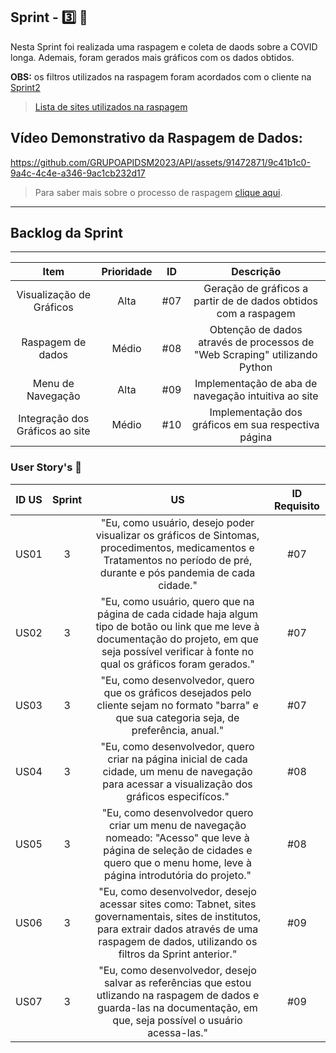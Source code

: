 ## Sprint - 3️⃣ 🎯
Nesta Sprint foi realizada uma raspagem e coleta de daods sobre a COVID longa. Ademais, foram gerados mais gráficos com os dados obtidos. 

**OBS:** os filtros utilizados na raspagem foram acordados com o cliente na [Sprint2](/documents/Sprints/Sprint2)
> [Lista de sites utilizados na raspagem](https://github.com/GRUPOAPIDSM2023/API/blob/main/Dados/Lista%20Sites)

## Vídeo Demonstrativo da Raspagem de Dados:
  
  https://github.com/GRUPOAPIDSM2023/API/assets/91472871/9c41b1c0-9a4c-4c4e-a346-9ac1cb232d17


> Para saber mais sobre o processo de raspagem [clique aqui](https://github.com/GRUPOAPIDSM2023/API/tree/main/src/Gráficos%20e%20Raspagem%20de%20Dados).

<hr>

## Backlog da Sprint
<hr>

| Item | Prioridade|ID                                                                                                                                                                                                                               | Descrição | 
|:-------:|:--------:|:----------------------------------------------------------------------------------------------------------------------------------------------------------------------------------------------------------------------------------:|:-----------------------:|
| Visualização de Gráficos                                 |  Alta                | #07 | Geração de gráficos a partir de de dados obtidos com a raspagem |
| Raspagem de dados                                        |  Médio               | #08 | Obtenção de dados através de processos de "Web Scraping" utilizando Python |
| Menu de Navegação                                        |  Alta                | #09 | Implementação de aba de navegação intuitiva ao site |
| Integração dos Gráficos ao site                          |  Médio               | #10 | Implementação dos gráficos em sua respectiva página |

### User Story's 📝

| ID US | Sprint | US                                                                                                                                                                                                                                           | ID Requisito          |
|:-------:|:--------:|:----------------------------------------------------------------------------------------------------------------------------------------------------------------------------------------------------------------------------------------------:|:-----------------------:|
| US01  | 3      | "Eu, como usuário, desejo poder visualizar os gráficos de Sintomas, procedimentos, medicamentos e Tratamentos no período de pré, durante e pós pandemia de cada cidade."                                                |  #07                  |
| US02  | 3      | "Eu, como usuário, quero que na página de cada cidade haja algum tipo de botão ou link que me leve à documentação do projeto, em que seja possível verificar à fonte no qual os gráficos foram gerados."           |  #07                  |
| US03  | 3      | "Eu, como desenvolvedor, quero que os gráficos desejados pelo cliente sejam no formato "barra" e que sua categoria seja, de preferência, anual."                                                                          |  #07                  |
| US04  | 3      | "Eu, como desenvolvedor, quero criar na página inicial de cada cidade, um menu de navegação para acessar a visualização dos gráficos especifícos."                                                            |  #08                  |
| US05  | 3      | "Eu, como desenvolvedor quero criar um menu de navegação nomeado: "Acesso" que leve à página de seleção de cidades e quero que o menu home, leve à página introdutória do projeto."                                                                                                                                                                                                          |  #08                  |
| US06  | 3      | "Eu, como desenvolvedor, desejo acessar sites como: Tabnet, sites governamentais, sites de institutos, para extrair dados através de uma raspagem de dados, utilizando os filtros da Sprint anterior."            |  #09                  |
| US07  | 3      | "Eu, como desenvolvedor, desejo salvar as referências que estou utlizando na raspagem de dados e guarda-las na documentação, em que, seja possível o usuário acessa-las."                                          |  #09                  |

